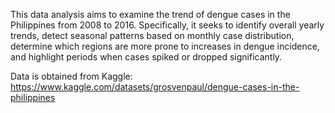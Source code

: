 This data analysis aims to examine the trend of dengue cases in the Philippines from 2008 to 2016. Specifically, it seeks to identify overall yearly trends, detect seasonal patterns based on monthly case distribution, determine which regions are more prone to increases in dengue incidence, and highlight periods when cases spiked or dropped significantly.

Data is obtained from Kaggle: https://www.kaggle.com/datasets/grosvenpaul/dengue-cases-in-the-philippines
